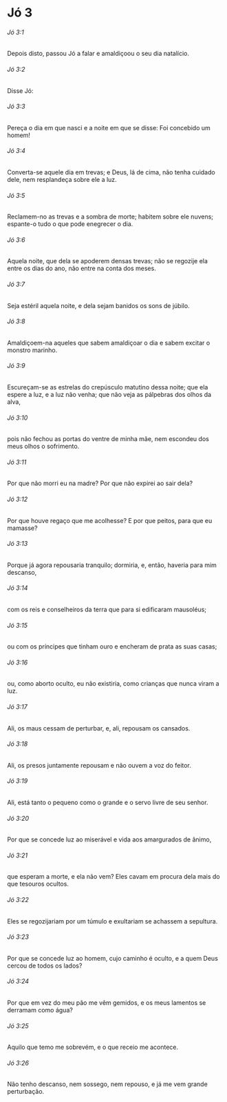 # Jó 3

###### Jó 3:1

Depois disto, passou Jó a falar e amaldiçoou o seu dia natalício.

###### Jó 3:2

Disse Jó:

###### Jó 3:3

Pereça o dia em que nasci e a noite em que se disse: Foi concebido um homem!

###### Jó 3:4

Converta-se aquele dia em trevas; e Deus, lá de cima, não tenha cuidado dele, nem resplandeça sobre ele a luz.

###### Jó 3:5

Reclamem-no as trevas e a sombra de morte; habitem sobre ele nuvens; espante-o tudo o que pode enegrecer o dia.

###### Jó 3:6

Aquela noite, que dela se apoderem densas trevas; não se regozije ela entre os dias do ano, não entre na conta dos meses.

###### Jó 3:7

Seja estéril aquela noite, e dela sejam banidos os sons de júbilo.

###### Jó 3:8

Amaldiçoem-na aqueles que sabem amaldiçoar o dia e sabem excitar o monstro marinho.

###### Jó 3:9

Escureçam-se as estrelas do crepúsculo matutino dessa noite; que ela espere a luz, e a luz não venha; que não veja as pálpebras dos olhos da alva,

###### Jó 3:10

pois não fechou as portas do ventre de minha mãe, nem escondeu dos meus olhos o sofrimento.

###### Jó 3:11

Por que não morri eu na madre? Por que não expirei ao sair dela?

###### Jó 3:12

Por que houve regaço que me acolhesse? E por que peitos, para que eu mamasse?

###### Jó 3:13

Porque já agora repousaria tranquilo; dormiria, e, então, haveria para mim descanso,

###### Jó 3:14

com os reis e conselheiros da terra que para si edificaram mausoléus;

###### Jó 3:15

ou com os príncipes que tinham ouro e encheram de prata as suas casas;

###### Jó 3:16

ou, como aborto oculto, eu não existiria, como crianças que nunca viram a luz.

###### Jó 3:17

Ali, os maus cessam de perturbar, e, ali, repousam os cansados.

###### Jó 3:18

Ali, os presos juntamente repousam e não ouvem a voz do feitor.

###### Jó 3:19

Ali, está tanto o pequeno como o grande e o servo livre de seu senhor.

###### Jó 3:20

Por que se concede luz ao miserável e vida aos amargurados de ânimo,

###### Jó 3:21

que esperam a morte, e ela não vem? Eles cavam em procura dela mais do que tesouros ocultos.

###### Jó 3:22

Eles se regozijariam por um túmulo e exultariam se achassem a sepultura.

###### Jó 3:23

Por que se concede luz ao homem, cujo caminho é oculto, e a quem Deus cercou de todos os lados?

###### Jó 3:24

Por que em vez do meu pão me vêm gemidos, e os meus lamentos se derramam como água?

###### Jó 3:25

Aquilo que temo me sobrevém, e o que receio me acontece.

###### Jó 3:26

Não tenho descanso, nem sossego, nem repouso, e já me vem grande perturbação.

